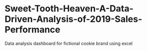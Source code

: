 # Sweet-Tooth-Heaven-A-Data-Driven-Analysis-of-2019-Sales-Performance
Data analysis dashboard for fictional cookie brand using excel
